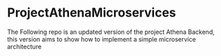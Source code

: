 # ProjectAthenaMicroservices
The Following repo is an updated version of the project Athena Backend, this version aims to show how to implement a simple microservice architecture
